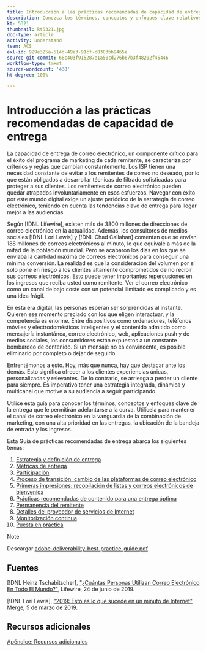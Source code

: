 ```yaml
---
title: Introducción a las prácticas recomendadas de capacidad de entrega
description: Conozca los términos, conceptos y enfoques clave relativos a las entregas para garantizar el éxito de su programa de marketing.
kt: 5321
thumbnail: kt5321.jpg
doc-type: article
activity: understand
team: ACS
exl-id: 929e325a-514d-49e3-91cf-c8383bb9465e
source-git-commit: 68c403f915287e1a50cd276b67b3f48202f45446
workflow-type: tm+mt
source-wordcount: '430'
ht-degree: 100%

---
```


# Introducción a las prácticas recomendadas de capacidad de entrega

La capacidad de entrega de correo electrónico, un componente crítico para el éxito del programa de marketing de cada remitente, se caracteriza por criterios y reglas que cambian constantemente. Los ISP tienen una necesidad constante de evitar a los remitentes de correo no deseado, por lo que están obligados a desarrollar técnicas de filtrado sofisticadas para proteger a sus clientes. Los remitentes de correo electrónico pueden quedar atrapados involuntariamente en esos esfuerzos. Navegar con éxito por este mundo digital exige un ajuste periódico de la estrategia de correo electrónico, teniendo en cuenta las tendencias clave de entrega para llegar mejor a las audiencias.

Según [!DNL Lifewire], existen más de 3800 millones de direcciones de correo electrónico en la actualidad. Además, los consultores de medios sociales [!DNL Lori Lewis] y [!DNL Chad Callahan] comentan que se envían 188 millones de correos electrónicos al minuto, lo que equivale a más de la mitad de la población mundial. Pero se acabaron los días en los que se enviaba la cantidad máxima de correos electrónicos para conseguir una mínima conversión. La realidad es que la consideración del volumen por sí solo pone en riesgo a los clientes altamente comprometidos de no recibir sus correos electrónicos. Esto puede tener importantes repercusiones en los ingresos que reciba usted como remitente. Ver el correo electrónico como un canal de bajo coste con un potencial ilimitado es complicado y es una idea frágil.

En esta era digital, las personas esperan ser sorprendidas al instante. Quieren ese momento preciado con los que eligen interactuar, y la competencia es enorme. Entre dispositivos como ordenadores, teléfonos móviles y electrodomésticos inteligentes y el contenido admitido como mensajería instantánea, correo electrónico, web, aplicaciones push y de medios sociales, los consumidores están expuestos a un constante bombardeo de contenido. Si un mensaje no es convincente, es posible eliminarlo por completo o dejar de seguirlo.

Enfrentémonos a esto. Hoy, más que nunca, hay que destacar ante los demás. Esto significa ofrecer a los clientes experiencias únicas, personalizadas y relevantes. De lo contrario, se arriesga a perder un cliente para siempre. Es imperativo tener una estrategia integrada, dinámica y multicanal que motive a su audiencia a seguir participando.

Utilice esta guía para conocer los términos, conceptos y enfoques clave de la entrega que le permitirán adelantarse a la curva. Utilícela para mantener el canal de correo electrónico en la vanguardia de la combinación de marketing, con una alta prioridad en las entregas, la ubicación de la bandeja de entrada y los ingresos.

Esta Guía de prácticas recomendadas de entrega abarca los siguientes temas:

1. [Estrategia y definición de entrega](/help/deliverability-strategy-and-definition.md)
2. [Métricas de entrega](/help/metrics/metrics-overview.md)
3. [Participación](/help/engagement.md)
4. [Proceso de transición: cambio de las plataformas de correo electrónico](/help/transition-process/switching-email-platforms.md)
5. [Primeras impresiones: recopilación de listas y correos electrónicos de bienvenida](/help/first-impressions/address-collection-and-list-growth.md)
6. [Prácticas recomendadas de contenido para una entrega óptima](/help/content-best-practices-for-optimal-delivery.md)
7. [Permanencia del remitente](/help/sender-permanence.md)
8. [Detalles del proveedor de servicios de Internet](/help/internet-service-provider-specifics/overview.md)
9. [Monitorización continua](/help/ongoing-monitoring.md)
10. [Puesta en práctica](/help/putting-it-in-practice.md)

>[!NOTE]
>
>Descargar [adobe-deliverability-best-practice-guide.pdf](/help/assets/adobe-deliverability-best-practice-guide.pdf)

## Fuentes

[!DNL Heinz Tschabitscher], [&quot;¿Cuántas Personas Utilizan Correo Electrónico En Todo El Mundo?&quot;](https://www.lifewire.com/how-many-email-users-are-there-1171213), Lifewire, 24 de junio de 2019.

[!DNL Lori Lewis], [&quot;2019: Esto es lo que sucede en un minuto de Internet&quot;](https://www.allaccess.com/merge/archive/29580/2019-this-is-what-happens-in-an-internet-minute), Merge, 5 de marzo de 2019.

## Recursos adicionales

[Apéndice: Recursos adicionales](/help/additional-resources/general-resources.md)
